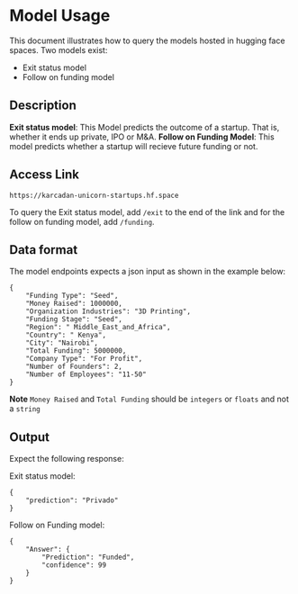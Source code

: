 # Model Usage  
This document illustrates how to query the models hosted in hugging face spaces. Two models exist:
- Exit status model
- Follow on funding model

## Description

**Exit status model**: This Model predicts the outcome of a startup. That is, whether it ends up private, IPO or M&A.
**Follow on Funding Model**: This model predicts whether a startup will recieve future funding or not.

## Access Link

```
https://karcadan-unicorn-startups.hf.space
```

To query the Exit status model, add `/exit` to the end of the link and for the follow on funding model, add `/funding`.

## Data format

The model endpoints expects a json input as shown in the example below:

```
{
    "Funding Type": "Seed",
    "Money Raised": 1000000,
    "Organization Industries": "3D Printing",
    "Funding Stage": "Seed",
    "Region": " Middle_East_and_Africa",
    "Country": " Kenya",
    "City": "Nairobi",
    "Total Funding": 5000000,
    "Company Type": "For Profit",
    "Number of Founders": 2,
    "Number of Employees": "11-50"
}
```
**Note** `Money Raised` and `Total Funding` should be `integers` or `floats` and not a `string`

## Output

Expect the following response:

Exit status model:

```
{
    "prediction": "Privado"
}
```
Follow on Funding model:

```
{
    "Answer": {
        "Prediction": "Funded",
        "confidence": 99
    }
}
```


